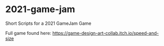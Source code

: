 # 2021-game-jam
Short Scripts for a 2021 GameJam Game

Full game found here: https://game-design-art-collab.itch.io/speed-and-size
